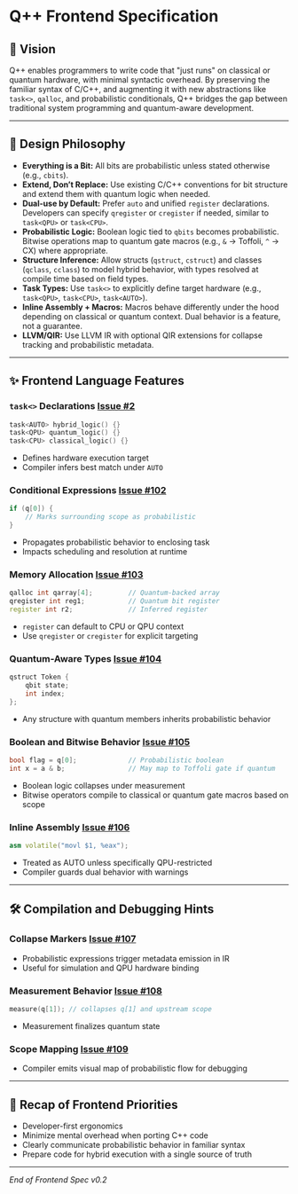 # Q++ Frontend Specification

## 🚀 Vision
Q++ enables programmers to write code that "just runs" on classical or quantum hardware, with minimal syntactic overhead. By preserving the familiar syntax of C/C++, and augmenting it with new abstractions like `task<>`, `qalloc`, and probabilistic conditionals, Q++ bridges the gap between traditional system programming and quantum-aware development.

---

## 🧠 Design Philosophy
- **Everything is a Bit:** All bits are probabilistic unless stated otherwise (e.g., `cbits`).
- **Extend, Don’t Replace:** Use existing C/C++ conventions for bit structure and extend them with quantum logic when needed.
- **Dual-use by Default:** Prefer `auto` and unified `register` declarations. Developers can specify `qregister` or `cregister` if needed, similar to `task<QPU>` or `task<CPU>`.
- **Probabilistic Logic:** Boolean logic tied to `qbits` becomes probabilistic. Bitwise operations map to quantum gate macros (e.g., `&` → Toffoli, `^` → CX) where appropriate.
- **Structure Inference:** Allow structs (`qstruct`, `cstruct`) and classes (`qclass`, `cclass`) to model hybrid behavior, with types resolved at compile time based on field types.
- **Task Types:** Use `task<>` to explicitly define target hardware (e.g., `task<QPU>`, `task<CPU>`, `task<AUTO>`).
- **Inline Assembly + Macros:** Macros behave differently under the hood depending on classical or quantum context. Dual behavior is a feature, not a guarantee.
- **LLVM/QIR:** Use LLVM IR with optional QIR extensions for collapse tracking and probabilistic metadata.

---

## ✨ Frontend Language Features

### `task<>` Declarations [Issue #2](https://github.com/sefunmi4/qpp-lang/issues/2#issue-3006612364)
```cpp
task<AUTO> hybrid_logic() {}
task<QPU> quantum_logic() {}
task<CPU> classical_logic() {}
```
- Defines hardware execution target
- Compiler infers best match under `AUTO`

### Conditional Expressions [Issue #102](https://github.com/qpp-lang/qpp/issues/102)
```cpp
if (q[0]) {
    // Marks surrounding scope as probabilistic
}
```
- Propagates probabilistic behavior to enclosing task
- Impacts scheduling and resolution at runtime

### Memory Allocation [Issue #103](https://github.com/qpp-lang/qpp/issues/103)
```cpp
qalloc int qarray[4];         // Quantum-backed array
qregister int reg1;           // Quantum bit register
register int r2;              // Inferred register
```
- `register` can default to CPU or QPU context
- Use `qregister` or `cregister` for explicit targeting

### Quantum-Aware Types [Issue #104](https://github.com/qpp-lang/qpp/issues/104)
```cpp
qstruct Token {
    qbit state;
    int index;
};
```
- Any structure with quantum members inherits probabilistic behavior

### Boolean and Bitwise Behavior [Issue #105](https://github.com/qpp-lang/qpp/issues/105)
```cpp
bool flag = q[0];             // Probabilistic boolean
int x = a & b;                // May map to Toffoli gate if quantum
```
- Boolean logic collapses under measurement
- Bitwise operators compile to classical or quantum gate macros based on scope

### Inline Assembly [Issue #106](https://github.com/qpp-lang/qpp/issues/106)
```cpp
asm volatile("movl $1, %eax");
```
- Treated as AUTO unless specifically QPU-restricted
- Compiler guards dual behavior with warnings

---

## 🛠 Compilation and Debugging Hints

### Collapse Markers [Issue #107](https://github.com/qpp-lang/qpp/issues/107)
- Probabilistic expressions trigger metadata emission in IR
- Useful for simulation and QPU hardware binding

### Measurement Behavior [Issue #108](https://github.com/qpp-lang/qpp/issues/108)
```cpp
measure(q[1]); // collapses q[1] and upstream scope
```
- Measurement finalizes quantum state

### Scope Mapping [Issue #109](https://github.com/qpp-lang/qpp/issues/109)
- Compiler emits visual map of probabilistic flow for debugging

---

## 🔁 Recap of Frontend Priorities
- Developer-first ergonomics
- Minimize mental overhead when porting C++ code
- Clearly communicate probabilistic behavior in familiar syntax
- Prepare code for hybrid execution with a single source of truth

---

*End of Frontend Spec v0.2*

